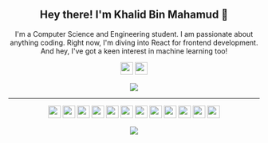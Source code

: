<h2 align="center">Hey there! I'm Khalid Bin Mahamud 👋</h2>
<p align="center">I'm a Computer Science and Engineering student. I am passionate about anything coding. Right now, I'm diving into React for frontend development. And hey, I've got a keen interest in machine learning too!</p>

<p align="center"><a href="https://www.facebook.com/khalid.mahamud.41/"><img src="https://img.shields.io/badge/facebook-%231DA1F2.svg?&style=for-the-badge&logo=facebook&logoColor=white" height=25></a> <a href="https://www.linkedin.com/in/khalid-bin-mahamud-a59232230/"><img src="https://img.shields.io/badge/linkedin-%230077B5.svg?&style=for-the-badge&logo=linkedin&logoColor=white" height=25></a> <a href="https://www.instagram.com/yash_sahijwani/">
</p>

<p align=center>
  <a href="https://github.com/khalidmahamud?tab=repositories">
    <img src="https://badges.pufler.dev/repos/khalidmahamud?style=flat-square&color=black&logo=github">
  </a>
</p>

<hr>

<p align="center">
<img src="https://img.shields.io/badge/HTML5-E34F26?style=for-the-badge&logo=html5&logoColor=white" height="25" />
<img src="https://img.shields.io/badge/CSS3-1572B6?style=for-the-badge&logo=css3&logoColor=white" height="25" />
<img src="https://img.shields.io/badge/JavaScript-F7DF1E?style=for-the-badge&logo=javascript&logoColor=black" height="25"/>
<img src="https://img.shields.io/badge/React-20232A?style=for-the-badge&logo=react&logoColor=61DAFB" height="25"/>
<img src="https://img.shields.io/badge/React_Router-CA4245?style=for-the-badge&logo=react-router&logoColor=white" height="25"/>
<img src="https://img.shields.io/badge/Node.js-339933?style=for-the-badge&logo=nodedotjs&logoColor=white" height="25"/>
<img src="https://img.shields.io/badge/git-f05134.svg?style=for-the-badge&logo=git&logoColor=white" height="25"/>
<img src="https://img.shields.io/badge/GitHub-100000?style=for-the-badge&logo=github&logoColor=white" height="25"/>
<img src="https://img.shields.io/badge/c-%2300599C.svg?style=for-the-badge&logo=c&logoColor=white" height="25"/>
<img src="https://img.shields.io/badge/c++-%2300599C.svg?style=for-the-badge&logo=c%2B%2B&logoColor=white" height="25"/>
<img src="https://img.shields.io/badge/c%23-%23239120.svg?style=for-the-badge&logo=c-sharp&logoColor=white" height="25"/>
<img src="https://img.shields.io/badge/python-122d54?style=for-the-badge&logo=python&logoColor=white" height="25"/>

</p>

<p align=center>  
  <img align=center src="https://github-readme-stats.vercel.app/api?username=khalidmahamud&show_icons=true&theme=radical">
</p>

